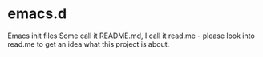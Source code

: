 # emacs.d
Emacs init files
Some call it README.md, I call it read.me - please look into read.me to get an idea what this project is about.
